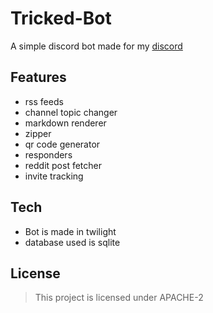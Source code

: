 # Tricked-Bot 

A simple discord bot made for my [discord](https://discord.gg/mY8zTARu4g)

## Features

* rss feeds
* channel topic changer
* markdown renderer
* zipper
* qr code generator
* responders
* reddit post fetcher
* invite tracking

## Tech

* Bot is made in twilight
* database used is sqlite

## License

> This project is licensed under APACHE-2